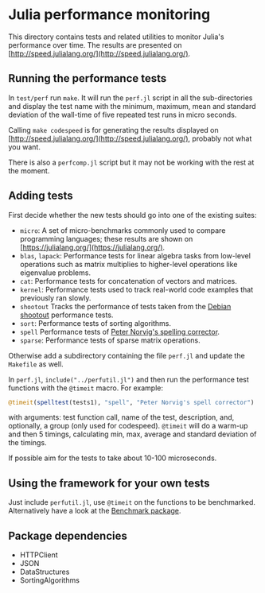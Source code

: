 Julia performance monitoring
============================

This directory contains tests and related utilities to monitor Julia's
performance over time.  The results are presented on
[http://speed.julialang.org/](http://speed.julialang.org/).

Running the performance tests
-----------------------------

In `test/perf` run `make`.  It will run the `perf.jl` script in all
the sub-directories and display the test name with the minimum,
maximum, mean and standard deviation of the wall-time of five repeated
test runs in micro seconds.

Calling `make codespeed` is for generating the results displayed on
[http://speed.julialang.org/](http://speed.julialang.org/), probably
not what you want.

There is also a `perfcomp.jl` script but it may not be working with
the rest at the moment.

Adding tests
------------
First decide whether the new tests should go into one of the existing
suites:
- `micro`: A set of micro-benchmarks commonly used to compare
  programming languages; these results are shown on
    [https://julialang.org/](https://julialang.org/).
- `blas`, `lapack`: Performance tests for linear algebra tasks from
  low-level operations such as matrix multiplies to higher-level
  operations like eigenvalue problems.
- `cat`: Performance tests for concatenation of vectors and matrices.
- `kernel`: Performance tests used to track real-world code examples
  that previously ran slowly.
- `shootout` Tracks the performance of tests taken from the
  [Debian shootout](http://shootout.alioth.debian.org/) performance
  tests.
- `sort`: Performance tests of sorting algorithms.
- `spell` Performance tests of
  [Peter Norvig's spelling corrector](http://norvig.com/spell-correct.html).
- `sparse`: Performance tests of sparse matrix operations.

Otherwise add a subdirectory containing the file `perf.jl` and
update the `Makefile` as well.

In `perf.jl`, `include("../perfutil.jl")` and then run the
performance test functions with the `@timeit` macro.  For example:
```julia
@timeit(spelltest(tests1), "spell", "Peter Norvig's spell corrector")
```
with arguments: test function call, name of the test, description,
and, optionally, a group (only used for codespeed).  `@timeit` will do
a warm-up and then 5 timings, calculating min, max, average and standard
deviation of the timings.

If possible aim for the tests to take about 10-100 microseconds.

Using the framework for your own tests
--------------------------------------

Just include `perfutil.jl`, use `@timeit` on the functions to be
benchmarked. Alternatively have a look at the
[Benchmark package](https://github.com/johnmyleswhite/Benchmark.jl).


Package dependencies
--------------------
- HTTPClient
- JSON
- DataStructures
- SortingAlgorithms

